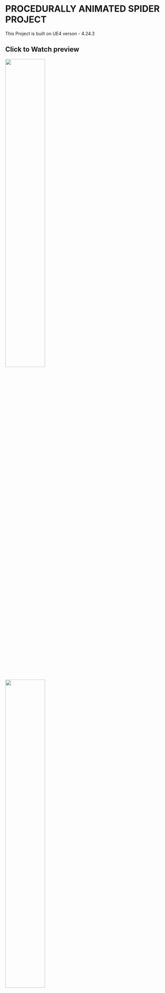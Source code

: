 # PROCEDURALLY ANIMATED SPIDER PROJECT

This Project is built on UE4 verson - 4.24.3

## Click to Watch preview

[<img src="https://img.youtube.com/vi/V-X5nx_6R1E/maxresdefault.jpg" width="50%">](https://www.youtube.com/watch?v=V-X5nx_6R1E)

[<img src="https://img.youtube.com/vi/fPy6CQvWtoo/maxresdefault.jpg" width="50%">](https://www.youtube.com/watch?v=fPy6CQvWtoo)


## Legal info

Unreal® is a trademark or registered trademark of Epic Games, Inc. in the United States of America and elsewhere.

Unreal® Engine, Copyright 1998 – 2019, Epic Games, Inc. All rights reserved.